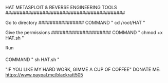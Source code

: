 HAT METASPLOIT & REVERSE ENGINEERING TOOLS 
##########################################

Go to directory
################
COMMAND " cd /root/HAT "

Give the permissions
#####################
COMMAND " chmod +x HAT.sh "

Run
####
COMMAND " sh HAT.sh "


"IF YOU LIKE MY HARD WORK, GIMME A CUP OF COFFEE"
DONATE ME: https://www.paypal.me/blackratt505